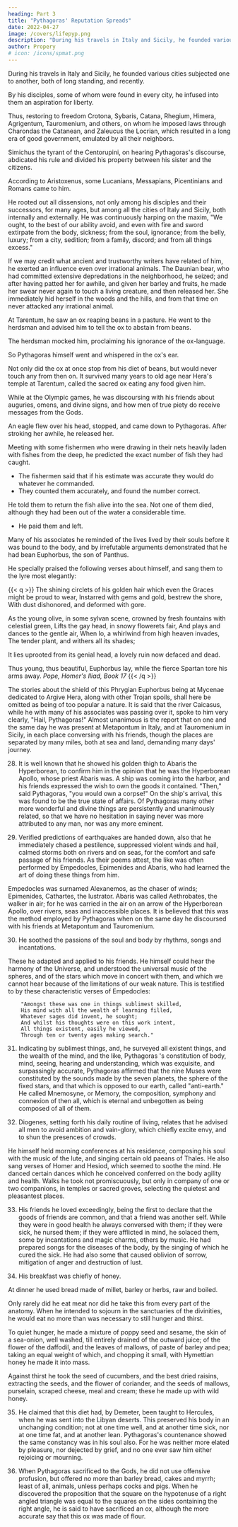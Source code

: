```yaml
---
heading: Part 3
title: "Pythagoras' Reputation Spreads"
date: 2022-04-27
image: /covers/lifepyp.png
description: "During his travels in Italy and Sicily, he founded various cities subjected one to another, both of long standing, and recently."
author: Propery
# icon: /icons/spmat.png
---
```



<!-- 21. --> 

During his travels in Italy and Sicily, he founded various cities subjected one to another, both of long standing, and recently. 

By his disciples, some of whom were found in every city, he infused into them an aspiration for liberty.

Thus, restoring to freedom Crotona, Sybaris, Catana, Rhegium, Himera, Agrigentum, Tauromenium, and others, on whom he imposed laws through Charondas the Catanean, and Zaleucus the Locrian, which resulted in a long era of good government, emulated by all their neighbors. 

Simichus the tyrant of the Centorupini, on hearing Pythagoras's discourse, abdicated his rule and divided his property between his sister and the citizens.


<!-- 22. --> 

According to Aristoxenus, some Lucanians, Messapians, Picentinians and Romans came to him. 

He rooted out all dissensions, not only among his disciples and their successors, for many ages, but among all the cities of Italy and Sicily, both internally and externally. He was continuously harping on the maxim, "We ought, to the best of our ability avoid, and even with fire and sword extirpate from the body, sickness; from the soul, ignorance; from the belly, luxury; from a city, sedition; from a family, discord; and from all things excess."

<!-- 23.  -->

If we may credit what ancient and trustworthy writers have related of him, he exerted an influence even over irrational animals. The Daunian bear, who had committed extensive depredations in the neighborhood, he seized; and after having patted her for awhile, and given her barley and fruits, he made her swear never again to touch a living creature, and then released her. She immediately hid herself in the woods and the hills, and from that time on never attacked any irrational animal.


<!-- 24. --> 

At Tarentum, he saw an ox reaping beans in a pasture. He went to the herdsman and advised him to tell the ox to abstain from beans. 

The herdsman mocked him, proclaiming his ignorance of the ox-language. 

So Pythagoras himself went and whispered in the ox's ear. 

Not only did the ox at once stop from his diet of beans, but would never touch any from then on. It survived many years to old age near Hera's temple at Tarentum, called the sacred ox eating any food given him.

<!-- 25. --> 

While at the Olympic games, he was discoursing with his friends about auguries, omens, and divine signs, and how men of true piety do receive messages from the Gods. 

An eagle flew over his head, stopped, and came down to Pythagoras. After stroking her awhile, he released her.

Meeting with some fishermen who were drawing in their nets heavily laden with fishes from the deep, he predicted the exact number of fish they had caught. 
- The fishermen said that if his estimate was accurate they would do whatever he commanded. 
- They counted them accurately, and found the number correct. 

He told them to return the fish alive into the sea. Not one of them died, although they had been out of the water a considerable time. 
- He paid them and left.

<!-- 26.  -->

Many of his associates he reminded of the lives lived by their souls before it was bound to the body, and by irrefutable arguments demonstrated that he had bean Euphorbus, the son of Panthus. 

He specially praised the following verses about himself, and sang them to the lyre most elegantly:

{{< q >}}
The shining circlets of his golden hair which even the Graces might be proud to wear,
        Instarred with gems and gold, bestrew the shore,
        With dust dishonored, and deformed with gore.

As the young olive, in some sylvan scene, crowned by fresh fountains with celestial green,
        Lifts the gay head, in snowy flowerets fair,
        And plays and dances to the gentle air,
        When lo, a whirlwind from high heaven invades,
        The tender plant, and withers all its shades;

It lies uprooted from its genial head, a lovely ruin now defaced and dead.

Thus young, thus beautiful, Euphorbus lay, while the fierce Spartan tore his arms away.
<cite>Pope, Homer's Iliad, Book 17</cite>
{{< /q >}}


<!-- 27.  -->

The stories about the shield of this Phrygian Euphorbus being at Mycenae dedicated to Argive Hera, along with other Trojan spoils, shall here be omitted as being of too popular a nature. It is said that the river Caicasus, while he with many of his associates was passing over it, spoke to him very clearly, "Hail, Pythagoras!" Almost unanimous is the report that on one and the same day he was present at Metapontum in Italy, and at Tauromenium in Sicily, in each place conversing with his friends, though the places are separated by many miles, both at sea and land, demanding many days' journey.

28. It is well known that he showed his golden thigh to Abaris the Hyperborean, to confirm him in the opinion that he was the Hyperborean Apollo, whose priest Abaris was. A ship was coming into the harbor, and his friends expressed the wish to own the goods it contained. "Then," said Pythagoras, "you would own a corpse!" On the ship's arrival, this was found to be the true state of affairs. Of Pythagoras many other more wonderful and divine things are persistently and unanimously related, so that we have no hesitation in saying never was more attributed to any man, nor was any more eminent.

29. Verified predictions of earthquakes are handed down, also that he immediately chased a pestilence, suppressed violent winds and hail, calmed storms both on rivers and on seas, for the comfort and safe passage of his friends. As their poems attest, the like was often performed by Empedocles, Epimenides and Abaris, who had learned the art of doing these things from him. 

Empedocles was surnamed Alexanemos, as the chaser of winds; Epimenides, Cathartes, the lustrator. Abaris was called Aethrobates, the walker in air; for he was carried in the air on an arrow of the Hyperborean Apollo, over rivers, seas and inaccessible places. It is believed that this was the method employed by Pythagoras when on the same day he discoursed with his friends at Metapontum and Tauromenium.

30. He soothed the passions of the soul and body by rhythms, songs and incantations. 

These he adapted and applied to his friends. He himself could hear the harmony of the Universe, and understood the universal music of the spheres, and of the stars which move in concert with them, and which we cannot hear because of the limitations of our weak nature. This is testified to by these characteristic verses of Empedocles:

        "Amongst these was one in things sublimest skilled,
        His mind with all the wealth of learning filled,
        Whatever sages did invent, he sought;
        And whilst his thoughts were on this work intent,
        All things existent, easily he viewed,
        Through ten or twenty ages making search."

31. Indicating by sublimest things, and, he surveyed all existent things, and the wealth of the mind, and the like, Pythagoras 's constitution of body, mind, seeing, hearing and understanding, which was exquisite, and surpassingly accurate, Pythagoras affirmed that the nine Muses were constituted by the sounds made by the seven planets, the sphere of the fixed stars, and that which is opposed to our earth, called "anti-earth." He called Mnemosyne, or Memory, the composition, symphony and connexion of then all, which is eternal and unbegotten as being composed of all of them.

32. Diogenes, setting forth his daily routine of living, relates that he advised all men to avoid ambition and vain-glory, which chiefly excite envy, and to shun the presences of crowds. 

He himself held morning conferences at his residence, composing his soul with the music of the lute, and singing certain old paeans of Thales. He also sang verses of Homer and Hesiod, which seemed to soothe the mind. He danced certain dances which he conceived conferred on the body agility and health. Walks he took not promiscuously, but only in company of one or two companions, in temples or sacred groves, selecting the quietest and pleasantest places.


33. His friends he loved exceedingly, being the first to declare that the goods of friends are common, and that a friend was another self. While they were in good health he always conversed with them; if they were sick, he nursed them; if they were afflicted in mind, he solaced them, some by incantations and magic charms, others by music. He had prepared songs for the diseases of the body, by the singing of which he cured the sick. He had also some that caused oblivion of sorrow, mitigation of anger and destruction of lust.

34. His breakfast was chiefly of honey. 

At dinner he used bread made of millet, barley or herbs, raw and boiled. 

Only rarely did he eat meat nor did he take this from every part of the anatomy. When he intended to sojourn in the sanctuaries of the divinities, he would eat no more than was necessary to still hunger and thirst. 

To quiet hunger, he made a mixture of poppy seed and sesame, the skin of a sea-onion, well washed, till entirely drained of the outward juice; of the flower of the daffodil, and the leaves of mallows, of paste of barley and pea; taking an equal weight of which, and chopping it small, with Hymettian honey he made it into mass. 

Against thirst he took the seed of cucumbers, and the best dried raisins, extracting the seeds, and the flower of coriander, and the seeds of mallows, purselain, scraped cheese, meal and cream; these he made up with wild honey.


35. He claimed that this diet had, by Demeter, been taught to Hercules, when he was sent into the Libyan deserts. This preserved his body in an unchanging condition; not at one time well, and at another time sick, nor at one time fat, and at another lean. Pythagoras's countenance showed the same constancy was in his soul also. For he was neither more elated by pleasure, nor dejected by grief, and no one ever saw him either rejoicing or mourning.

36. When Pythagoras sacrificed to the Gods, he did not use offensive profusion, but offered no more than barley bread, cakes and myrrh; least of all, animals, unless perhaps cocks and pigs. When he discovered the proposition that the square on the hypotenuse of a right angled triangle was equal to the squares on the sides containing the right angle, he is said to have sacrificed an ox, although the more accurate say that this ox was made of flour.

